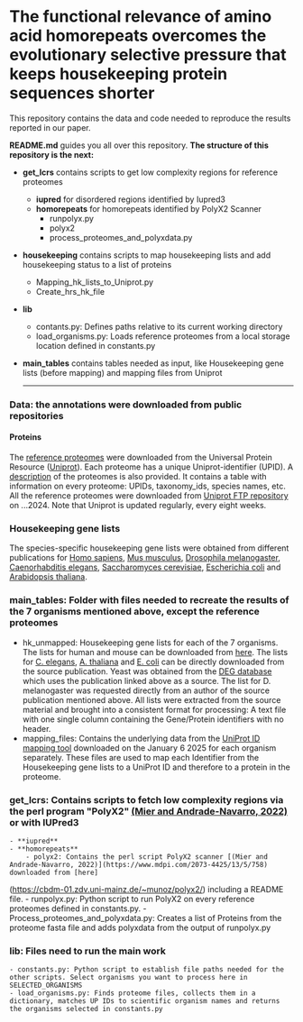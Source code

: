 # The functional relevance of amino acid homorepeats overcomes the evolutionary selective pressure that keeps housekeeping protein sequences shorter
This repository contains the data and code needed to reproduce the results reported in our paper.

**README.md** guides you all over this repository. **The structure of this repository is the next:** 
 - **get_lcrs** contains scripts to get low complexity regions for reference proteomes
	- **iupred** for disordered regions identified by Iupred3
	- **homorepeats** for homorepeats identified by PolyX2 Scanner
		- runpolyx.py
		- polyx2
		- process_proteomes_and_polyxdata.py
 - **housekeeping** contains scripts to map housekeeping lists and add housekeeping status to a list of proteins
	- Mapping_hk_lists_to_Uniprot.py
	- Create_hrs_hk_file
- **lib**
	- contants.py: Defines paths relative to its current working directory
	- load_organisms.py: Loads reference proteomes from a local storage location defined in constants.py
 - **main_tables** contains tables needed as input, like Housekeeping gene lists (before mapping) and mapping files from Uniprot

   ---
### Data: the annotations were downloaded from public repositories

#### Proteins
The [reference proteomes](https://www.uniprot.org/proteomes/?query=*&fil=reference%3Ayes) were downloaded from the Universal Protein Resource ([Uniprot](https://www.uniprot.org/)). Each proteome has a unique Uniprot-identifier (UPID). A [description](https://ftp.uniprot.org/pub/databases/uniprot/current_release/knowledgebase/reference_proteomes/README) of the proteomes is also provided. It contains a table with information on every proteome: UPIDs, taxonomy_ids, species names, etc. All the reference proteomes were downloaded from [Uniprot FTP repository](https://ftp.uniprot.org/pub/databases/uniprot/current_release/knowledgebase/reference_proteomes/) on ...2024. Note that Uniprot is updated regularly, every eight weeks. 

### Housekeeping gene lists
The species-specific housekeeping gene lists were obtained from different publications for [Homo sapiens](https://pubmed.ncbi.nlm.nih.gov/32663312/), [Mus musculus](https://pubmed.ncbi.nlm.nih.gov/32663312/), [Drosophila melanogaster](http://www.biomedcentral.com/1471-2164/7/277), [Caenorhabditis elegans](https://journals.plos.org/ploscompbiol/article?id=10.1371/journal.pcbi.1010295), [Saccharomyces cerevisiae](https://www.nature.com/articles/nature00935), [Escherichia coli](https://journals.asm.org/doi/full/10.1128/jb.185.19.5673-5684.2003) and [Arabidopsis thaliana](https://bmcgenomics.biomedcentral.com/articles/10.1186/1471-2164-9-438).

### main_tables: Folder with files needed to recreate the results of the 7 organisms mentioned above, except the reference proteomes
- hk_unmapped: Housekeeping gene lists for each of the 7 organisms. The lists for human and mouse can be downloaded from [here](https://housekeeping.unicamp.br/?download). The lists for [C. elegans](https://doi.org/10.1371/journal.pcbi.1010295.s014), [A. thaliana](https://static-content.springer.com/esm/art%3A10.1186%2F1471-2164-9-438/MediaObjects/12864_2008_1631_MOESM13_ESM.xls) and [E. coli](https://www.genome.wisc.edu/Gerdes2003/supplementary_table.html) can be directly downloaded from the source publication. Yeast was obtained from the [DEG database](https://tubic.org/deg/public/index.php/organism/eukaryotes/DEG2001.html) which uses the publication linked above as a source. The list for D. melanogaster was requested directly from an author of the source publication mentioned above. All lists were extracted from the source material and brought into a consistent format for processing: A text file with one single column containing the Gene/Protein identifiers with no header.
- mapping_files: Contains the underlying data from the [UniProt ID mapping tool](https://www.uniprot.org/id-mapping) downloaded on the January 6 2025 for each organism separately. These files are used to map each Identifier from the Housekeeping gene lists to a UniProt ID and therefore to a protein in the proteome. 


### get_lcrs: Contains scripts to fetch low complexity regions via the perl program "PolyX2" [(Mier and Andrade-Navarro, 2022)](https://www.mdpi.com/2073-4425/13/5/758) or with IUPred3
	- **iupred**
	- **homorepeats**
		- polyx2: Contains the perl script PolyX2 scanner [(Mier and Andrade-Navarro, 2022)](https://www.mdpi.com/2073-4425/13/5/758) downloaded from [here]
(https://cbdm-01.zdv.uni-mainz.de/~munoz/polyx2/) including a README file.
		- runpolyx.py: Python script to run PolyX2 on every reference proteomes defined in constants.py.
		- Process_proteomes_and_polyxdata.py: Creates a list of Proteins from the proteome fasta file and adds polyxdata from the output of runpolyx.py

### lib: Files need to run the main work
	- constants.py: Python script to establish file paths needed for the other scripts. Select organisms you want to process here in SELECTED_ORGANISMS
	- load_organisms.py: Finds proteome files, collects them in a dictionary, matches UP IDs to scientific organism names and returns the organisms selected in constants.py
